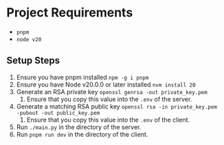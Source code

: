# Project Requirements
- `pnpm`
- `node v20`

## Setup Steps
1. Ensure you have pnpm installed `npm -g i pnpm`
2. Ensure you have Node v20.0.0 or later installed `nvm install 20`
3. Generate an RSA private key `openssl genrsa -out private_key.pem`
   1. Ensure that you copy this value into the `.env` of the server.
4. Generate a matching RSA public key `openssl rsa -in private_key.pem -pubout -out public_key.pem`
   1. Ensure that you copy this value into the `.env` of the client.
5. Run `./main.py` in the directory of the server.
6. Run `pnpm run dev` in the directory of the client.
